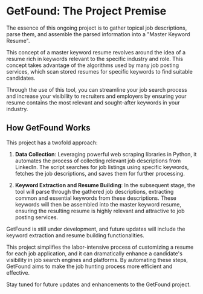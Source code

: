 # GetFound: The Project Premise

The essence of this ongoing project is to gather topical job descriptions, parse them, and assemble the parsed information into a "Master Keyword Resume". 

This concept of a master keyword resume revolves around the idea of a resume rich in keywords relevant to the specific industry and role. This concept takes advantage of the algorithms used by many job posting services, which scan stored resumes for specific keywords to find suitable candidates. 

Through the use of this tool, you can streamline your job search process and increase your visibility to recruiters and employers by ensuring your resume contains the most relevant and sought-after keywords in your industry.

## How GetFound Works

This project has a twofold approach:

1. **Data Collection**: Leveraging powerful web scraping libraries in Python, it automates the process of collecting relevant job descriptions from LinkedIn. The script searches for job listings using specific keywords, fetches the job descriptions, and saves them for further processing.

2. **Keyword Extraction and Resume Building**: In the subsequent stage, the tool will parse through the gathered job descriptions, extracting common and essential keywords from these descriptions. These keywords will then be assembled into the master keyword resume, ensuring the resulting resume is highly relevant and attractive to job posting services.

GetFound is still under development, and future updates will include the keyword extraction and resume building functionalities. 

This project simplifies the labor-intensive process of customizing a resume for each job application, and it can dramatically enhance a candidate's visibility in job search engines and platforms. By automating these steps, GetFound aims to make the job hunting process more efficient and effective. 

Stay tuned for future updates and enhancements to the GetFound project.

